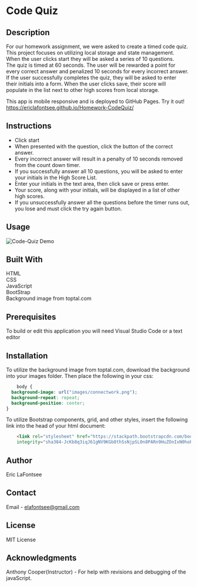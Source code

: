 # Code Quiz
## Description
For our homework assignment, we were asked to create a timed code quiz.   
This project focuses on utilizing local storage and state management.  
When the user clicks start they will be asked a series of 10 questions.  
The quiz is timed at 60 seconds. The user will be rewarded a point for   
every correct answer and penalized 10 seconds for every incorrect answer.  
If the user successfully completes the quiz, they will be asked to enter     
their initials into a form. When the user clicks save, their score will   
populate in the list next to other high scores from local storage.

This app is mobile responsive and is deployed to GitHub Pages. Try it out!
https://ericlafontsee.github.io/Homework-CodeQuiz/

## Instructions
* Click start 
* When presented with the question, click the button of the correct answer.
* Every incorrect answer will result in a penalty of 10 seconds removed from the count down timer. 
* If you successfully answer all 10 questions, you will be asked to enter your initials in the High Score List. 
* Enter your initials in the text area, then click save or press enter.
* Your score, along with your initials, will be displayed in a list of other high scores.
* If you unsuccessfully answer all the questions before the timer runs out, you lose and must click the try again button.


## Usage
![Code-Quiz Demo](images/Code-Quiz-Demo.gif)


## Built With
HTML  
CSS  
JavaScript   
BootStrap   
Background image from toptal.com

## Prerequisites
To build or edit this application you will need Visual Studio Code or a text editor

## Installation
To utilize the background image from toptal.com, download the background into your images folder. Then place the following in your css:

```css
    body {
  background-image: url("images/connectwork.png");
  background-repeat: repeat;
  background-position: center;
}
```

To utilize Bootstrap components, grid, and other styles, insert the following link into the head of your html document:

```html
    <link rel="stylesheet" href="https://stackpath.bootstrapcdn.com/bootstrap/4.5.2/css/bootstrap.min.css"
    integrity="sha384-JcKb8q3iqJ61gNV9KGb8thSsNjpSL0n8PARn9HuZOnIxN0hoP+VmmDGMN5t9UJ0Z" crossorigin="anonymous">
```

## Author
Eric LaFontsee 

## Contact
Email - elafontsee@gmail.com

## License
MIT License

## Acknowledgments
Anthony Cooper(Instructor) - For help with revisions and debugging of the javaScript.
